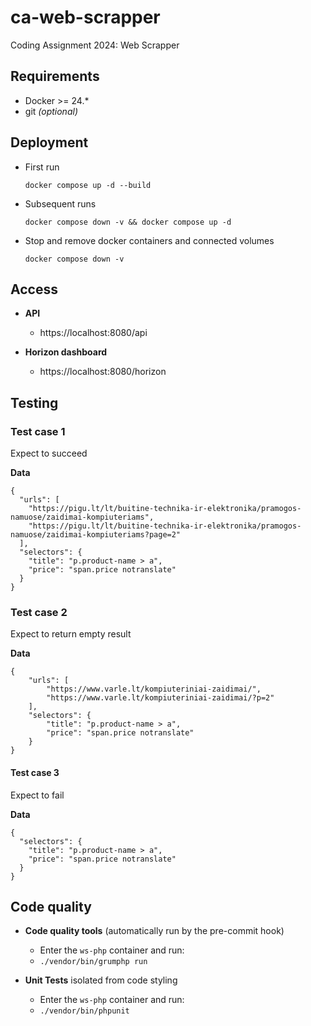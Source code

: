 # ca-web-scrapper 
Coding Assignment 2024: Web Scrapper

## Requirements

- Docker >= 24.*
- git *(optional)*


## Deployment

- First run

  ```docker compose up -d --build```


- Subsequent runs

  ```docker compose down -v && docker compose up -d```


- Stop and remove docker containers and connected volumes

  ```docker compose down -v```


## Access

- **API**
    - https://localhost:8080/api

- **Horizon dashboard**
    - https://localhost:8080/horizon


## Testing

### Test case 1

Expect to succeed

**Data**

```
{
  "urls": [
    "https://pigu.lt/lt/buitine-technika-ir-elektronika/pramogos-namuose/zaidimai-kompiuteriams",
    "https://pigu.lt/lt/buitine-technika-ir-elektronika/pramogos-namuose/zaidimai-kompiuteriams?page=2"
  ],
  "selectors": {
    "title": "p.product-name > a",
    "price": "span.price notranslate"
  }
}
```

### Test case 2

Expect to return empty result

**Data**

```
{
    "urls": [
        "https://www.varle.lt/kompiuteriniai-zaidimai/",
        "https://www.varle.lt/kompiuteriniai-zaidimai/?p=2"
    ],
    "selectors": {
        "title": "p.product-name > a",
        "price": "span.price notranslate"
    }
}
```

#### Test case 3

Expect to fail

**Data**

```
{
  "selectors": {
    "title": "p.product-name > a",
    "price": "span.price notranslate"
  }
}
```
## Code quality

- **Code quality tools** (automatically run by the pre-commit hook) 
    - Enter the `ws-php` container and run:
    - `./vendor/bin/grumphp run`


- **Unit Tests** isolated from code styling
    - Enter the `ws-php` container and run:
    - `./vendor/bin/phpunit`
